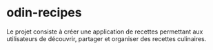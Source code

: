 # odin-recipes
Le projet consiste à créer une application de recettes permettant aux utilisateurs de découvrir, partager et organiser des recettes culinaires.